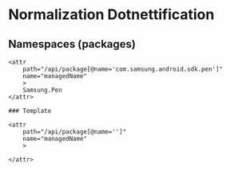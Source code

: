 # Normalization Dotnettification


## Namespaces (packages)

	<attr
		path="/api/package[@name='com.samsung.android.sdk.pen']"
		name="managedName"
		>
		Samsung.Pen
	</attr>

	### Template

	<attr
		path="/api/package[@name='']"
		name="managedName"
		>
		
	</attr>

	
